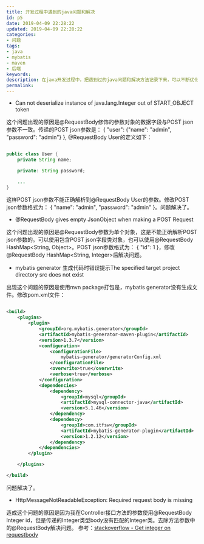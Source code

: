 ```yaml
---
title: 开发过程中遇到的java问题和解决
id: p5
date: 2019-04-09 22:28:22
updated: 2019-04-09 22:28:22
categories: 
- 问题
tags: 
- java
- mybatis
- maven
- 后端
keywords:
description: 在java开发过程中，把遇到过的java问题和解决方法记录下来，可以不断优化和提升java开发能力。
permalink:
---
```


* Can not deserialize instance of java.lang.Integer out of START_OBJECT token

这个问题出现的原因是@RequestBody修饰的参数对象的数据字段与POST json参数不一致。传递的POST json参数是： { "user": {"name": "admin", "password": "admin"} }, @RequestBody User的定义如下：
```java

public class User {
    private String name;

    private: String password;

    ...
}

```
这样POST json参数不能正确解析到@RequestBody User的参数。修改POST json参数格式为： { "name": "admin", "password": "admin" }。问题解决了。

* @RequestBody gives empty JsonObject when making a POST Request

这个问题出现的原因是@RequestBody参数为单个对象，这是不能正确解析POST json参数的。可以使用包含POST json字段类对象，也可以使用@RequestBody HashMap<String, Object>。POST json参数格式为： { "id": 1 }，修改@RequestBody HashMap<String, Integer>后解决问题。

* mybatis generator 生成代码时错误提示The specified target project directory src does not exist

出现这个问题的原因是使用mvn package打包是，mybatis generator没有生成文件。修改pom.xml文件：
```xml

<build>
    <plugins>
        <plugin>
            <groupId>org.mybatis.generator</groupId>
            <artifactId>mybatis-generator-maven-plugin</artifactId>
            <version>1.3.7</version>
            <configuration>
                <configurationFile>
                    mybatis-generator/generatorConfig.xml
                </configurationFile>
                <overwrite>true</overwrite>
                <verbose>true</verbose>
            </configuration>
            <dependencies>
                <dependency>
                    <groupId>mysql</groupId>
                    <artifactId>mysql-connector-java</artifactId>
                    <version>5.1.46</version>
                </dependency>
                <dependency>
                    <groupId>com.itfsw</groupId>
                    <artifactId>mybatis-generator-plugin</artifactId>
                    <version>1.2.12</version>
                </dependency>
            </dependencies>
        </plugin>

    </plugins>

</build>

```
问题解决了。

* HttpMessageNotReadableException: Required request body is missing

造成这个问题的原因是因为我在Controller接口方法的参数使用@RequestBody Integer id，但是传递的Integer类型body没有匹配的Integer类。去除方法参数中的@RequestBody解决问题。
参考：[stackoverflow - Get integer on requestbody](https://stackoverflow.com/questions/49192783/get-integer-on-requestbody)